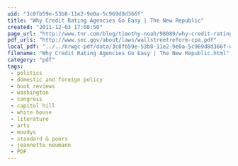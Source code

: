 ```yaml
---
uid: "3c0fb59e-53b8-11e2-9e0a-5c969d8d366f"
title: "Why Credit Rating Agencies Go Easy | The New Republic"
created: "2011-12-03 17:08:50"
page_url: "http://www.tnr.com/blog/timothy-noah/98089/why-credit-rating-agencies-go-easy"
pdf_urls: "http://www.sec.gov/about/laws/wallstreetreform-cpa.pdf"
local_pdf: "../../hrwgc-pdf/data/3c0fb59e-53b8-11e2-9e0a-5c969d8d366f-why-credit-rating-agencies-go-easy-the-new-republic.pdf"
filename: "Why Credit Rating Agencies Go Easy | The New Republic.html"
category: "pdf"
tags: 
 - politics
 - domestic and foreign policy
 - book reviews
 - washington
 - congress
 - capitol hill
 - white house
 - literature
 - arts
 - moodys
 - standard & poors
 - jeannette neumann
 - PDF
---
```

